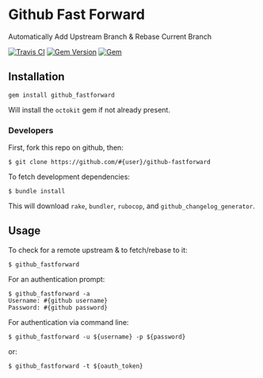 # Github Fast Forward

Automatically Add Upstream Branch & Rebase Current Branch

[![Travis CI](https://img.shields.io/travis/karagenit/github-fastforward.svg?style=flat-square)](https://travis-ci.org/karagenit/github-fastforward)
[![Gem Version](https://img.shields.io/gem/v/github_fastforward.svg?style=flat-square)](https://rubygems.org/gems/github_fastforward)
[![Gem](https://img.shields.io/gem/dt/github_fastforward.svg?style=flat-square)](https://rubygems.org/gems/github_fastforward)

## Installation

`gem install github_fastforward`

Will install the `octokit` gem if not already present.

### Developers

First, fork this repo on github, then:

```
$ git clone https://github.com/#{user}/github-fastforward
```

To fetch development dependencies:

```
$ bundle install
```

This will download `rake`, `bundler`, `rubocop`, and `github_changelog_generator`. 

## Usage

To check for a remote upstream & to fetch/rebase to it:

```
$ github_fastforward
```

For an authentication prompt:

```
$ github_fastforward -a
Username: #{github username}
Password: #{github password}
```

For authentication via command line:

```
$ github_fastforward -u ${username} -p ${password}
```

or:

```
$ github_fastforward -t ${oauth_token}
```
